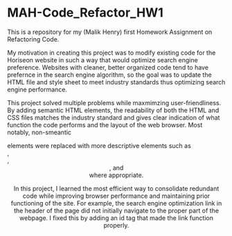 # MAH-Code_Refactor_HW1
This is a repository for my (Malik Henry) first Homework Assignment on Refactoring Code. 

My motivation in creating this project was to modify existing code for the Horiseon website in such a way that would optimize search engine preference. Websites with cleaner, better organized code tend to have prefernce in the search engine algorithm, so the goal was to update the HTML file and style sheet to meet industry standards thus optimizing search engine performance. 

This project solved multiple problems while maxmimzing user-friendliness. By adding semantic HTML elements, the readability of both the HTML and CSS files matches the industry standard and gives clear indication of what function the code performs and the layout of the web browser. Most notably, non-smeantic <div> elements were replaced with more descriptive elements such as <nav>, <section>, <header>, and <footer> where appropriate. 

In this project, I learned the most efficient way to consolidate redundant code while improving browser performance and maintaining prior functioning of the site. For example, the search engine optimization link in the header of the page did not initially navigate to the proper part of the webpage. I fixed this by adding an id tag that made the link function properly. 

